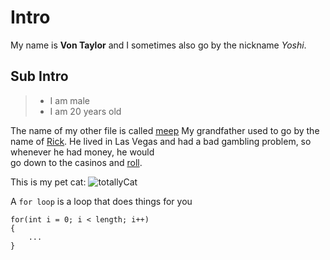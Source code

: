 # Intro
My name is **Von Taylor** and I sometimes also go by the nickname *Yoshi*.

## Sub Intro
> - I am male
> - I am 20 years old

The name of my other file is called [meep](https://von-taylor.github.io/cse15l-lab-reports/meep.html)
My grandfather used to go by the name of [Rick][1]. He lived in Las Vegas and had a bad gambling problem, so whenever he had money, he would\
go down to the casinos and [roll][1].

[1]: https://www.youtube.com/watch?v=HPk-VhRjNI8 "Cat"

This is my pet cat: ![totallyCat](https://ichef.bbci.co.uk/images/ic/1200x675/p06kt8hn.jpg)

A `for loop` is a loop that does things for you
```
for(int i = 0; i < length; i++) 
{ 
    ...
}
```

